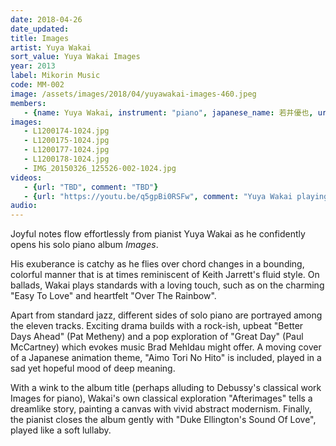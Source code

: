 ```yaml
---
date: 2018-04-26
date_updated: 
title: Images
artist: Yuya Wakai
sort_value: Yuya Wakai Images
year: 2013
label: Mikorin Music
code: MM-002
image: /assets/images/2018/04/yuyawakai-images-460.jpeg
members:
   - {name: Yuya Wakai, instrument: "piano", japanese_name: 若井優也, url: "https://matheyoung.wordpress.com/"}
images:
   - L1200174-1024.jpg
   - L1200175-1024.jpg
   - L1200177-1024.jpg
   - L1200178-1024.jpg
   - IMG_20150326_125526-002-1024.jpg
videos: 
   - {url: "TBD", comment: "TBD"}
   - {url: "https://youtu.be/q5gpBi0RSFw", comment: "Yuya Wakai playing \"All The Things You Are\" in a jazz trio setting"}
audio: 
---
```

Joyful notes flow effortlessly from pianist Yuya Wakai as he confidently opens his solo piano album *Images*.

His exuberance is catchy as he flies over chord changes in a bounding, colorful manner that is at times reminiscent of Keith Jarrett's fluid style. On ballads, Wakai plays standards with a loving touch, such as on the charming "Easy To Love" and heartfelt "Over The Rainbow".

Apart from standard jazz, different sides of solo piano are portrayed among the eleven tracks. Exciting drama builds with a rock-ish, upbeat "Better Days Ahead" (Pat Metheny) and a pop exploration of "Great Day" (Paul McCartney) which evokes music Brad Mehldau might offer. A moving cover of a Japanese animation theme, "Aimo Tori No Hito" is included, played in a sad yet hopeful mood of deep meaning.

With a wink to the album title (perhaps alluding to Debussy's classical work Images for piano), Wakai's own classical exploration "Afterimages" tells a dreamlike story, painting a canvas with vivid abstract modernism. Finally, the pianist closes the album gently with "Duke Ellington's Sound Of Love", played like a soft lullaby.
